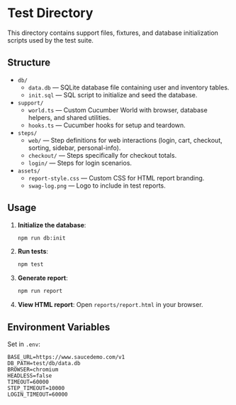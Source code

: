 # Test Directory

This directory contains support files, fixtures, and database initialization scripts used by the test suite.

## Structure

- `db/`
  - `data.db` — SQLite database file containing user and inventory tables.
  - `init.sql` — SQL script to initialize and seed the database.
- `support/`
  - `world.ts` — Custom Cucumber World with browser, database helpers, and shared utilities.
  - `hooks.ts` — Cucumber hooks for setup and teardown.
- `steps/`
  - `web/` — Step definitions for web interactions (login, cart, checkout, sorting, sidebar, personal-info).
  - `checkout/` — Steps specifically for checkout totals.
  - `login/` — Steps for login scenarios.
- `assets/`
  - `report-style.css` — Custom CSS for HTML report branding.
  - `swag-log.png` — Logo to include in test reports.

## Usage

1. **Initialize the database**:
   ```bash
   npm run db:init
   ```
2. **Run tests**:
   ```bash
   npm test
   ```
3. **Generate report**:
   ```bash
   npm run report
   ```
4. **View HTML report**:
   Open `reports/report.html` in your browser.

## Environment Variables

Set in `.env`:

```dotenv
BASE_URL=https://www.saucedemo.com/v1
DB_PATH=test/db/data.db
BROWSER=chromium
HEADLESS=false
TIMEOUT=60000
STEP_TIMEOUT=10000
LOGIN_TIMEOUT=60000
```
